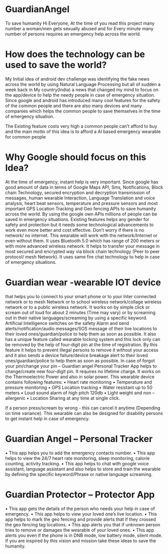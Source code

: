 # GuardianAngel
To save humanity
Hi Everyone,
At the time of you read this project many number a woman/men gets sexually abused and for Every minute many number of persons requires an emergency help across the world.

# How does the technology can be used to save the world?

My Initial idea of android dev challenge was identifying the fake news across the world by using Natural Language Processing but all of sudden a week back in My country(India) a news that changed my mind to focus on the app/device to help the needy people in case of emergency situation.
Since google and android has introduced many cool features for the safety of the common people and there are also many devices and many companies which helps the common people to save themselves in the time of emergency situation.

The Existing feature costs very high a common people can’t afford to buy and the main motto of this idea is to afford a AI based emergency wearable for common people  
# Why Google should focus on this Idea?
At the time of emergency, instant help is very important. Since google has good amount of data in terms of Google Maps API, Sms, Notifications, Block chain Technology, secured encryption and decryption transmission of messages, human wearable Interaction, Language Translation and voice analysis, heart beat sensors, temperature and pressure sensors and most important GPS Location Tracking and Geo fencing APIs to save humanity across the world. By using the google own APIs millions of people can be saved in emergency situations.
Existing features helps any gender for safety and protection but it needs some technological advancements to work even more better and cost effective.
Don’t worry if there is no network/ no internet. 
This wearable will work with the network/Internet or even without them. It uses Bluetooth 5.0 which has range of 200 meters or with more advanced wireless network. It helps to transfer your message in most secured and encrypted way via block chain technology (Peer to peer protocol/ mesh Network). It uses same fire chat technology to help in case of emergency situations.

# Guardian wear -wearable IOT device 
that helps you to connect to your smart phone or to your Inter connected network or to mesh Network or to school wireless network/collage wireless network or to a public wireless network. 
It works on by simple click or scream out of loud for about 2 minutes (Time may vary) or by screaming out in their native languages/screaming by using a specific keyword. Artificial Intelligence switches on the safety Alarm and send alerts/notification/audio messages/SOS message of their live locations to their loved ones/guardian/police to help them as soon as possible.
It also has a unique feature called wearable locking system and this lock only can be removed by the help of four-digit pin at the time of registration. By this feature it helps to prevent illegal persons to remove it without your access and it also sends a device failure/device breakage alert to their loved ones/guardian/police to help them as soon as possible. 
In case of forgot your pin/change your pin – Guardian angel Personal Tracker App helps to change/create new four-digit pin.
It requires no lifetime charge. It works on the Thermoelectric Power and also in solar power. 
This wearable device contains following features:
•	Heart rate monitoring
•	Temperature and pressure monitoring
•	GPS Location tracking
•	Water resistant up to 50 meters
•	Loud sound alarm of high pitch 120db
•	Light weight and non – allergenic
•	Location Sharing at any time at single click.

If a person press/scream by wrong - this can cancel it anytime (Depending on time variance). This wearable can also be designed for disability persons to get instant help in case of emergency. 
# Guardian Angel – Personal Tracker
•	This app helps you to add the emergency contacts number.
•	This app helps to view the 24/7 heart rate monitoring, sleep monitoring, calorie counting, activity tracking.
•	This app helps to chat with google voice assistant, language assistant and also helps to store and train the wearable by defining the specific keyword/Phrase or native language screaming.
# Guardian Protector – Protector App
•	This app gets the details of the person who needs your help in case of emergency.
•	This app helps to view your loved one’s live location.
•	This app helps to mark the geo fencing and provide alerts that if they crossed the geo fencing tag locations.
•	This app alerts you that if unknown person tries to remove or damages the wearable of your loved ones.
•	This app alerts you even if the phone is in DNB mode, low battery mode, silent mode.
If you are inspired by this vision and mission take these ideas to save the humanity.




